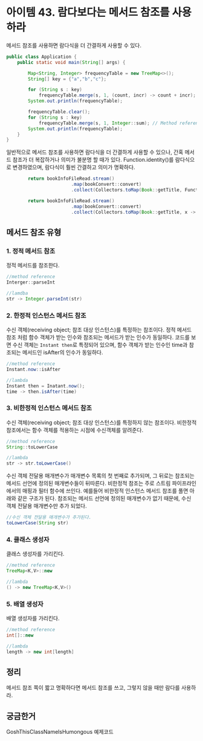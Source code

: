 # 아이템 43. 람다보다는 메서드 참조를 사용하라

메서드 참조를 사용하면 람다식을 더 간결하게 사용할 수 있다.

```java
public class Application {
    public static void main(String[] args) {

        Map<String, Integer> frequencyTable = new TreeMap<>();
        String[] key = {"a","b","c"};

        for (String s : key)
            frequencyTable.merge(s, 1, (count, incr) -> count + incr); // Lambda
        System.out.println(frequencyTable);

        frequencyTable.clear();
        for (String s : key)
            frequencyTable.merge(s, 1, Integer::sum); // Method reference
        System.out.println(frequencyTable);
    }
}
```

일반적으로 메서드 참조를 사용하면 람다식을 더 간결하게 사용할 수 있으나, 간혹 메서드 참조가 더 복잡하거나 의미가 불분명 할 때가 있다.
Function.identity()를 람다식으로 변경하였으며, 람다식이 훨씬 간결하고 의미가 명확하다.
```java
        return bookInfoFileRead.stream()
                        .map(bookConvert::convert)
                        .collect(Collectors.toMap(Book::getTitle, Function.identity()))

        return bookInfoFileRead.stream()
                        .map(bookConvert::convert)
                        .collect(Collectors.toMap(Book::getTitle, x -> x))
```

## 메서드 참조 유형

### 1. 정적 메서드 참조
정적 메서드를 참조한다.
```java
//method reference
Interger::parseInt

//lamdba
str -> Integer.parseInt(str)
```

### 2. 한정적 인스턴스 메서드 참조
수신 객체(receiving object;  참조 대상 인스턴스)를 특정하는 참조이다.
정적 메서드 참조 처럼 함수 객체가 받는 인수와 참조되는 메서드가 받는 인수가 동일하다.
코드를 보면 수신 객체는 `Instant then`로 특정되어 있으며, 함수 객체가 받는 인수인 time과 참조되는 메서드인 isAfter의 인수가 동일하다.
```java
//method reference
Instant.now::isAfter

//lambda
Instant then = Inatant.now();
time -> then.isAfter(time)
```

### 3. 비한정적 인스턴스 메서드 참조
수신 객체(receiving object; 참조 대상 인스턴스)를 특정하지 않는 참조이다.
비한정적 참조에서는 함수 객체를 적용하는 시점에 수신객체를 알려준다.
```java
//method reference
String::toLowerCase

//lambda
str -> str.toLowerCase()
```

수신 객체 전달용 매개변수가 매개변수 목록의 첫 번째로 추가되며, 그 뒤로는 참조되는 메서드 선언에 정의된 매개변수들이 뒤따른다. 비한정적 참조는 주로 스트림 파이프라인에서의 매핑과 필터 함수에 쓰인다.
예를들어 비한정적 인스턴스 메서드 참조를 풀면 아래와 같은 구조가 된다.
참조되는 메서드 선언에 정의된 매개변수가 없기 때문에, 수신 객체 전달용 매개변수만 추가 되었다.
```java
//수신 객체 전달용 매개변수가 추가된다.
toLowerCase(String str)
```

### 4. 클래스 생성자
클래스 생성자를 가리킨다.
```java
//method reference
TreeMap<K,V>::new

//lambda
() -> new TreeMap<K,V>()
```

### 5. 배열 생성자
배열 생성자를 가리킨다.
```java
//method reference
int[]::new

//lambda
length -> new int[length]
```

## 정리
메서드 참조 쪽이 짧고 명확하다면 메서드 참조를 쓰고, 그렇지 않을 때만 람다를 사용하라.

## 궁금한거
GoshThisCIassNamelsHumongous 예제코드